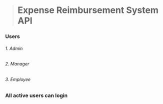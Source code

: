 > # **Expense Reimbursement System API**

### **Users**
###### 1. Admin
###### 2. Manager
###### 3. Employee

### **All active users can login**

